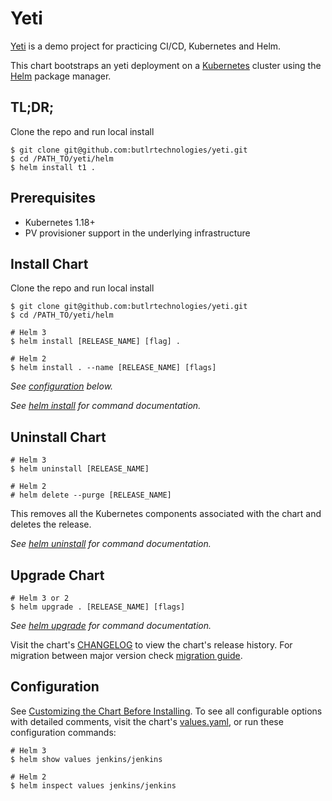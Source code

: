 # Yeti

[Yeti](https://github.com/butlrtechnologies/yeti/) is a demo project for practicing CI/CD, Kubernetes and Helm.

This chart bootstraps an yeti deployment on a [Kubernetes](http://kubernetes.io) cluster using the [Helm](https://helm.sh) package manager.

## TL;DR;

Clone the repo and run local install

```console
$ git clone git@github.com:butlrtechnologies/yeti.git
$ cd /PATH_TO/yeti/helm
$ helm install t1 .
```

## Prerequisites

- Kubernetes 1.18+
- PV provisioner support in the underlying infrastructure

## Install Chart

Clone the repo and run local install

```console
$ git clone git@github.com:butlrtechnologies/yeti.git
$ cd /PATH_TO/yeti/helm

# Helm 3
$ helm install [RELEASE_NAME] [flag] .

# Helm 2
$ helm install . --name [RELEASE_NAME] [flags]
```

_See [configuration](#configuration) below._

_See [helm install](https://helm.sh/docs/helm/helm_install/) for command documentation._

## Uninstall Chart

```console
# Helm 3
$ helm uninstall [RELEASE_NAME]

# Helm 2
# helm delete --purge [RELEASE_NAME]
```

This removes all the Kubernetes components associated with the chart and deletes the release.

_See [helm uninstall](https://helm.sh/docs/helm/helm_uninstall/) for command documentation._

## Upgrade Chart

```console
# Helm 3 or 2
$ helm upgrade . [RELEASE_NAME] [flags]
```

_See [helm upgrade](https://helm.sh/docs/helm/helm_upgrade/) for command documentation._

Visit the chart's [CHANGELOG](./CHANGELOG.md) to view the chart's release history.
For migration between major version check [migration guide](#migration-guide).

## Configuration

See [Customizing the Chart Before Installing](https://helm.sh/docs/intro/using_helm/#customizing-the-chart-before-installing). To see all configurable options with detailed comments, visit the chart's [values.yaml](./values.yaml), or run these configuration commands:

```console
# Helm 3
$ helm show values jenkins/jenkins

# Helm 2
$ helm inspect values jenkins/jenkins
```

